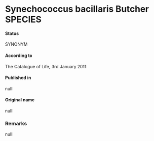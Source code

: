 # Synechococcus bacillaris Butcher SPECIES

#### Status
SYNONYM

#### According to
The Catalogue of Life, 3rd January 2011

#### Published in
null

#### Original name
null

### Remarks
null